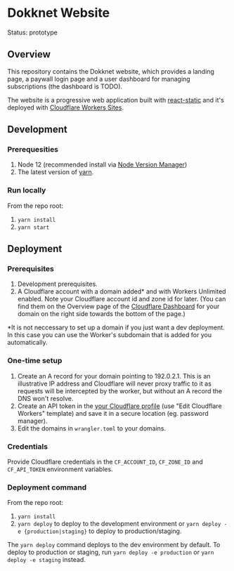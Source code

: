 # Dokknet Website

Status: prototype

## Overview

This repository contains the Dokknet website, which provides a landing page, a paywall login page and a user dashboard for managing subscriptions (the dashboard is TODO).

The website is a progressive web application built with [react-static](https://github.com/react-static/react-static) and it's deployed with [Cloudflare Workers Sites](https://developers.cloudflare.com/workers/sites/).

## Development

### Prerequesities

1. Node 12 (recommended install via [Node Version Manager](https://github.com/nvm-sh/nvm)) 
1. The latest version of [yarn](https://yarnpkg.com/lang/en/).

### Run locally

From the repo root:

1. `yarn install`
2. `yarn start`

## Deployment

### Prerequisites

1. Development prerequisites.
1. A Cloudflare account with a domain added* and with Workers Unlimited enabled. Note your Cloudflare account id and zone id for later. (You can find them on the Overview page of the [Cloudflare Dashboard](https://dash.cloudflare.com/) for your domain on the right side towards the bottom of the page.)

\*It is not neccessary to set up a domain if you just want a dev deployment.
In this case you can use the Worker's subdomain that is added for you automatically.

### One-time setup

1. Create an A record for your domain pointing to 192.0.2.1. This is an illustrative IP address and Cloudflare will never proxy traffic to it as requests will be intercepted by the worker, but without an A record the DNS won't resolve.
1. Create an API token in the [your Cloudflare profile](https://dash.cloudflare.com/profile/api-tokens) (use "Edit Cloudflare Workers" template) and save it in a secure location (eg. password manager).
1. Edit the domains in `wrangler.toml` to your domains.

### Credentials

Provide Cloudflare credentials in the `CF_ACCOUNT_ID`, `CF_ZONE_ID` and `CF_API_TOKEN` environment variables.

### Deployment command

From the repo root:

1. `yarn install` 
1. `yarn deploy` to deploy to the development environment or `yarn deploy -e {production|staging}` to deploy to production/staging.

The `yarn deploy` command deploys to the dev environment by default. To deploy to production or staging, run `yarn deploy -e production` or `yarn deploy -e staging` instead.

